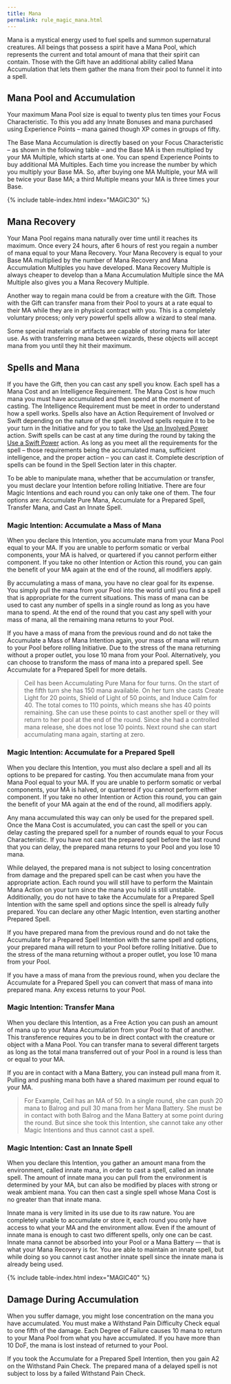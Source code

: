 ```yaml
---
title: Mana
permalink: rule_magic_mana.html
---
```


Mana is a mystical energy used to fuel spells and summon supernatural creatures. All beings that possess a spirit have a Mana Pool, which represents the current and total amount of mana that their spirit can contain. Those with the Gift have an additional ability called Mana Accumulation that lets them gather the mana from their pool to funnel it into a spell. 

## Mana Pool and Accumulation
Your maximum Mana Pool size is equal to twenty plus ten times your Focus Characteristic. To this you add any Innate Bonuses and mana purchased using Experience Points – mana gained though XP comes in groups of fifty.

The Base Mana Accumulation is directly based on your Focus Characteristic – as shown in the following table – and the Base MA is then multiplied by your MA Multiple, which starts at one. You can spend Experience Points to buy additional MA Multiples. Each time you increase the number by which you multiply your Base MA. So, after buying one MA Multiple, your MA will be twice your Base MA; a third Multiple means your MA is three times your Base.

{% include table-index.html index="MAGIC30" %}

## Mana Recovery
Your Mana Pool regains mana naturally over time until it reaches its maximum. Once every 24 hours, after 6 hours of rest you regain a number of mana equal to your Mana Recovery. Your Mana Recovery is equal to your Base MA multiplied by the number of Mana Recovery and Mana Accumulation Multiples you have developed. Mana Recovery Multiple is always cheaper to develop than a Mana Accumulation Multiple since the MA Multiple also gives you a Mana Recovery Multiple.

Another way to regain mana could be from a creature with the Gift. Those with the Gift can transfer mana from their Pool to yours at a rate equal to their MA while they are in physical contract with you. This is a completely voluntary process; only very powerful spells allow a wizard to steal mana. 

Some special materials or artifacts are capable of storing mana for later use. As with transferring mana between wizards, these objects will accept mana from you until they hit their maximum.

## Spells and Mana
If you have the Gift, then you can cast any spell you know. Each spell has a Mana Cost and an Intelligence Requirement. The Mana Cost is how much mana you must have accumulated and then spend at the moment of casting. The Intelligence Requirement must be meet in order to understand how a spell works. Spells also have an Action Requirement of Involved or Swift depending on the nature of the spell. Involved spells require it to be your turn in the Initiative and for you to take the [Use an Involved Power](todo) action. Swift spells can be cast at any time during the round by taking the [Use a Swift Power](todo) action. As long as you meet all the requirements for the spell – those requirements being the accumulated mana, sufficient intelligence, and the proper action – you can cast it. Complete description of spells can be found in the Spell Section later in this chapter.

To be able to manipulate mana, whether that be accumulation or transfer, you must declare your Intention before rolling Initiative. There are four Magic Intentions and each round you can only take one of them. The four options are: Accumulate Pure Mana, Accumulate for a Prepared Spell, Transfer Mana, and Cast an Innate Spell.

### Magic Intention: Accumulate a Mass of Mana
When you declare this Intention, you accumulate mana from your Mana Pool equal to your MA. If you are unable to perform somatic or verbal components, your MA is halved, or quartered if you cannot perform either component. If you take no other Intention or Action this round, you can gain the benefit of your MA again at the end of the round, all modifiers apply.

By accumulating a mass of mana, you have no clear goal for its expense. You simply pull the mana from your Pool into the world until you find a spell that is appropriate for the current situations. This mass of mana can be used to cast any number of spells in a single round as long as you have mana to spend. At the end of the round that you cast any spell with your mass of mana, all the remaining mana returns to your Pool.

If you have a mass of mana from the previous round and do not take the Accumulate a Mass of Mana Intention again, your mass of mana will return to your Pool before rolling Initiative. Due to the stress of the mana returning without a proper outlet, you lose 10 mana from your Pool. Alternatively, you can choose to transform the mass of mana into a prepared spell. See Accumulate for a Prepared Spell for more details.

> Ceil has been Accumulating Pure Mana for four turns. On the start of the fifth turn she has 150 mana available. On her turn she casts Create Light for 20 points, Shield of Light of 50 points, and Induce Calm for 40. The total comes to 110 points, which means she has 40 points remaining. She can use these points to cast another spell or they will return to her pool at the end of the round. Since she had a controlled mana release, she does not lose 10 points. Next round she can start accumulating mana again, starting at zero.

### Magic Intention: Accumulate for a Prepared Spell
When you declare this Intention, you must also declare a spell and all its options to be prepared for casting. You then accumulate mana from your Mana Pool equal to your MA. If you are unable to perform somatic or verbal components, your MA is halved, or quartered if you cannot perform either component. If you take no other Intention or Action this round, you can gain the benefit of your MA again at the end of the round, all modifiers apply.

Any mana accumulated this way can only be used for the prepared spell. Once the Mana Cost is accumulated, you can cast the spell or you can delay casting the prepared spell for a number of rounds equal to your Focus Characteristic. If you have not cast the prepared spell before the last round that you can delay, the prepared mana returns to your Pool and you lose 10 mana.

While delayed, the prepared mana is not subject to losing concentration from damage and the prepared spell can be cast when you have the appropriate action. Each round you will still have to perform the Maintain Mana Action on your turn since the mana you hold is still unstable. Additionally, you do not have to take the Accumulate for a Prepared Spell Intention with the same spell and options since the spell is already fully prepared. You can declare any other Magic Intention, even starting another Prepared Spell.

If you have prepared mana from the previous round and do not take the Accumulate for a Prepared Spell Intention with the same spell and options, your prepared mana will return to your Pool before rolling Initiative. Due to the stress of the mana returning without a proper outlet, you lose 10 mana from your Pool.

If you have a mass of mana from the previous round, when you declare the Accumulate for a Prepared Spell you can convert that mass of mana into prepared mana. Any excess returns to your Pool. 

### Magic Intention: Transfer Mana
When you declare this Intention, as a Free Action you can push an amount of mana up to your Mana Accumulation from your Pool to that of another. This transference requires you to be in direct contact with the creature or object with a Mana Pool. You can transfer mana to several different targets as long as the total mana transferred out of your Pool in a round is less than or equal to your MA.

If you are in contact with a Mana Battery, you can instead pull mana from it. Pulling and pushing mana both have a shared maximum per round equal to your MA.

> For Example, Ceil has an MA of 50. In a single round, she can push 20 mana to Balrog and pull 30 mana from her Mana Battery. She must be in contact with both Balrog and the Mana Battery at some point during the round. But since she took this Intention, she cannot take any other Magic Intentions and thus cannot cast a spell.

### Magic Intention: Cast an Innate Spell
When you declare this Intention, you gather an amount mana from the environment, called innate mana, in order to cast a spell, called an innate spell. The amount of innate mana you can pull from the environment is determined by your MA, but can also be modified by places with strong or weak ambient mana. You can then cast a single spell whose Mana Cost is no greater than that innate mana. 

Innate mana is very limited in its use due to its raw nature. You are completely unable to accumulate or store it, each round you only have access to what your MA and the environment allow. Even if the amount of innate mana is enough to cast two different spells, only one can be cast. Innate mana cannot be absorbed into your Pool or a Mana Battery — that is what your Mana Recovery is for. You are able to maintain an innate spell, but while doing so you cannot cast another innate spell since the innate mana is already being used.

{% include table-index.html index="MAGIC40" %}

## Damage During Accumulation
When you suffer damage, you might lose concentration on the mana you have accumulated. You must make a Withstand Pain Difficulty Check equal to one fifth of the damage. Each Degree of Failure causes 10 mana to return to your Mana Pool from what you have accumulated. If you have more than 10 DoF, the mana is lost instead of returned to your Pool. 

If you took the Accumulate for a Prepared Spell Intention, then you gain A2 on the Withstand Pain Check. The prepared mana of a delayed spell is not subject to loss by a failed Withstand Pain Check.
